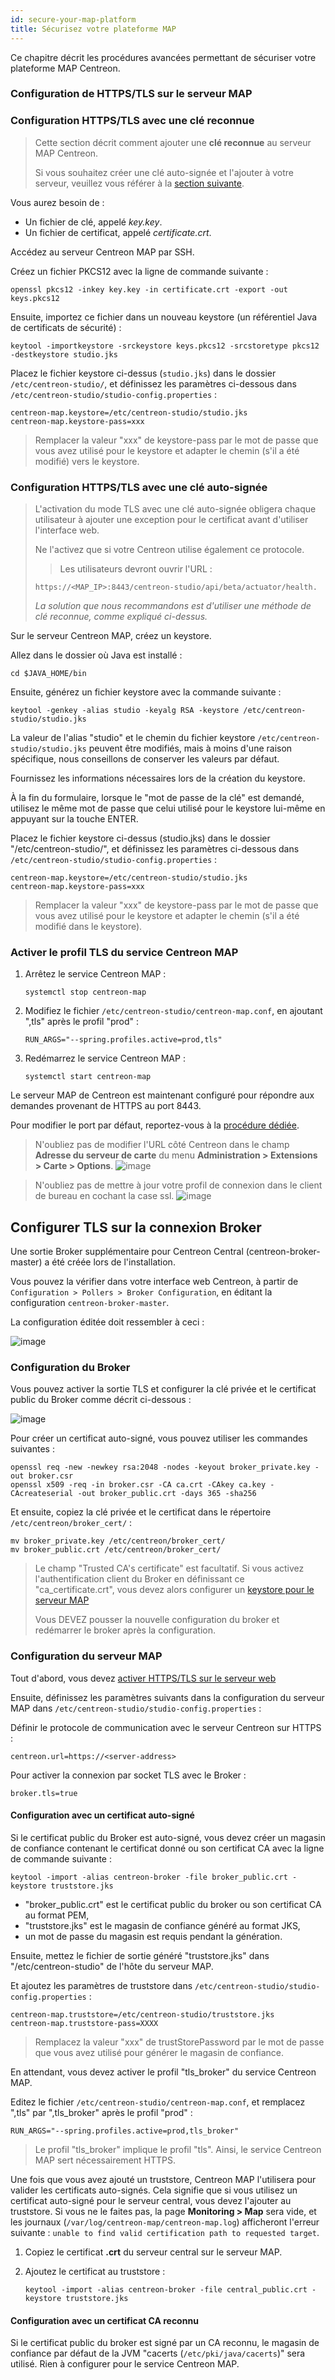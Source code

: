 ```yaml
---
id: secure-your-map-platform
title: Sécurisez votre plateforme MAP
---
```


Ce chapitre décrit les procédures avancées permettant de sécuriser votre plateforme MAP Centreon.

### Configuration de HTTPS/TLS sur le serveur MAP

### Configuration HTTPS/TLS avec une clé reconnue

> Cette section décrit comment ajouter une **clé reconnue** au serveur MAP Centreon.
>
> Si vous souhaitez créer une clé auto-signée et l'ajouter à votre serveur, veuillez vous référer à la [section suivante](#httpstls-configuration-with-an-auto-signed-key).

Vous aurez besoin de :

- Un fichier de clé, appelé *key.key*.
- Un fichier de certificat, appelé *certificate.crt*.

Accédez au serveur Centreon MAP par SSH.

Créez un fichier PKCS12 avec la ligne de commande suivante :

```shell
openssl pkcs12 -inkey key.key -in certificate.crt -export -out keys.pkcs12
```

Ensuite, importez ce fichier dans un nouveau keystore (un référentiel Java de certificats de sécurité) :

```shell
keytool -importkeystore -srckeystore keys.pkcs12 -srcstoretype pkcs12 -destkeystore studio.jks
```

Placez le fichier keystore ci-dessus (`studio.jks`) dans le dossier `/etc/centreon-studio/`, et définissez les paramètres ci-dessous dans `/etc/centreon-studio/studio-config.properties` :

```text
centreon-map.keystore=/etc/centreon-studio/studio.jks
centreon-map.keystore-pass=xxx
```

> Remplacer la valeur "xxx" de keystore-pass par le mot de passe que vous avez utilisé pour le keystore et adapter le chemin (s'il a été modifié) vers le keystore.

### Configuration HTTPS/TLS avec une clé auto-signée

> L'activation du mode TLS avec une clé auto-signée obligera chaque utilisateur à ajouter une exception pour le certificat avant d'utiliser l'interface web.
>
> Ne l'activez que si votre Centreon utilise également ce protocole.
>
> > Les utilisateurs devront ouvrir l'URL :
>
> ```shell
> https://<MAP_IP>:8443/centreon-studio/api/beta/actuator/health.
> ```
>
> *La solution que nous recommandons est d'utiliser une méthode de clé reconnue, comme expliqué ci-dessus.*

Sur le serveur Centreon MAP, créez un keystore.

Allez dans le dossier où Java est installé :

```shell
cd $JAVA_HOME/bin
```

Ensuite, générez un fichier keystore avec la commande suivante :

```shell
keytool -genkey -alias studio -keyalg RSA -keystore /etc/centreon-studio/studio.jks
```

La valeur de l'alias "studio" et le chemin du fichier keystore `/etc/centreon-studio/studio.jks` peuvent être modifiés, mais à moins d'une raison spécifique, nous conseillons de conserver les valeurs par défaut.

Fournissez les informations nécessaires lors de la création du keystore.

À la fin du formulaire, lorsque le "mot de passe de la clé" est demandé, utilisez le même mot de passe que celui utilisé pour le keystore lui-même en appuyant sur la touche ENTER.

Placez le fichier keystore ci-dessus (studio.jks) dans le dossier "/etc/centreon-studio/", et définissez les paramètres ci-dessous dans `/etc/centreon-studio/studio-config.properties` :

```text
centreon-map.keystore=/etc/centreon-studio/studio.jks
centreon-map.keystore-pass=xxx
```

> Remplacer la valeur "xxx" de keystore-pass par le mot de passe que vous avez utilisé pour le keystore et adapter le chemin (s'il a été modifié dans le keystore).

### Activer le profil TLS du service Centreon MAP

1. Arrêtez le service Centreon MAP :

    ```shell
    systemctl stop centreon-map
    ```

2. Modifiez le fichier `/etc/centreon-studio/centreon-map.conf`, en ajoutant ",tls" après le profil "prod" :

    ```text
    RUN_ARGS="--spring.profiles.active=prod,tls"
    ```

3. Redémarrez le service Centreon MAP :

    ```shell
    systemctl start centreon-map
    ```

Le serveur MAP de Centreon est maintenant configuré pour répondre aux demandes provenant de HTTPS au port 8443.

Pour modifier le port par défaut, reportez-vous à la [procédure dédiée](advanced-configuration.md#change-centreon-map-server-port).

> N'oubliez pas de modifier l'URL côté Centreon dans le champ **Adresse du serveur de carte** du menu **Administration > Extensions > Carte > Options**.
![image](../assets/graph-views/map-address-https.png)

> N'oubliez pas de mettre à jour votre profil de connexion dans le client de bureau en cochant la case ssl.
![image](../assets/graph-views/desktop-ssl-option.png)

## Configurer TLS sur la connexion Broker

Une sortie Broker supplémentaire pour Centreon Central (centreon-broker-master) a été créée lors de l'installation.

Vous pouvez la vérifier dans votre interface web Centreon, à partir de `Configuration > Pollers > Broker Configuration`, en éditant la configuration `centreon-broker-master`.

La configuration éditée doit ressembler à ceci :

![image](../assets/graph-views/output_broker.png)

### Configuration du Broker

Vous pouvez activer la sortie TLS et configurer la clé privée et le certificat public du Broker comme décrit ci-dessous :

![image](../assets/graph-views/output_broker_tls.png)

Pour créer un certificat auto-signé, vous pouvez utiliser les commandes suivantes : 

```text
openssl req -new -newkey rsa:2048 -nodes -keyout broker_private.key -out broker.csr
openssl x509 -req -in broker.csr -CA ca.crt -CAkey ca.key -CAcreateserial -out broker_public.crt -days 365 -sha256
```

Et ensuite, copiez la clé privée et le certificat dans le répertoire `/etc/centreon/broker_cert/` :

```text
mv broker_private.key /etc/centreon/broker_cert/
mv broker_public.crt /etc/centreon/broker_cert/
```

> Le champ "Trusted CA's certificate" est facultatif. Si vous activez l'authentification client du Broker en définissant ce "ca\_certificate.crt", vous devez alors configurer un [keystore pour le serveur MAP](#configure-httpstls-on-the-web-server)
>
> Vous DEVEZ pousser la nouvelle configuration du broker et redémarrer le broker après la configuration.

### Configuration du serveur MAP

Tout d'abord, vous devez [activer HTTPS/TLS sur le serveur web](../administration/secure-platform.md#enable-https-on-the-web-server)

Ensuite, définissez les paramètres suivants dans la configuration du serveur MAP dans `/etc/centreon-studio/studio-config.properties` :

Définir le protocole de communication avec le serveur Centreon sur HTTPS :

```shell
centreon.url=https://<server-address>
```

Pour activer la connexion par socket TLS avec le Broker :

```text
broker.tls=true
```

#### Configuration avec un certificat auto-signé

Si le certificat public du Broker est auto-signé, vous devez créer un magasin de confiance contenant le certificat donné ou son certificat CA avec la ligne de commande suivante :

```shell
keytool -import -alias centreon-broker -file broker_public.crt -keystore truststore.jks
```

- "broker\_public.crt" est le certificat public du broker ou son certificat CA au format PEM,
- "truststore.jks" est le magasin de confiance généré au format JKS,
- un mot de passe du magasin est requis pendant la génération.

Ensuite, mettez le fichier de sortie généré "truststore.jks" dans "/etc/centreon-studio" de l'hôte du serveur MAP.

Et ajoutez les paramètres de truststore dans `/etc/centreon-studio/studio-config.properties` :

```text
centreon-map.truststore=/etc/centreon-studio/truststore.jks
centreon-map.truststore-pass=XXXX
```

> Remplacez la valeur "xxx" de trustStorePassword par le mot de passe que vous avez utilisé pour générer le magasin de confiance.

En attendant, vous devez activer le profil "tls_broker" du service Centreon MAP.

Editez le fichier `/etc/centreon-studio/centreon-map.conf`, et remplacez ",tls" par ",tls_broker" après le profil "prod" :

```text
RUN_ARGS="--spring.profiles.active=prod,tls_broker"
```

> Le profil "tls_broker" implique le profil "tls". Ainsi, le service Centreon MAP sert nécessairement HTTPS.

Une fois que vous avez ajouté un truststore, Centreon MAP l'utilisera pour valider les certificats auto-signés.
Cela signifie que si vous utilisez un certificat auto-signé pour le serveur central, vous devez l'ajouter au truststore.
Si vous ne le faites pas, la page **Monitoring > Map** sera vide, et les journaux (`/var/log/centreon-map/centreon-map.log`) afficheront l'erreur suivante : `unable to find valid certification path to requested target`.

1. Copiez le certificat **.crt** du serveur central sur le serveur MAP.

2. Ajoutez le certificat au truststore :
    ```shell
    keytool -import -alias centreon-broker -file central_public.crt -keystore truststore.jks
    ```

#### Configuration avec un certificat CA reconnu

Si le certificat public du broker est signé par un CA reconnu, le magasin de confiance par défaut de la JVM "cacerts (`/etc/pki/java/cacerts`)" sera utilisé. Rien à configurer pour le service Centreon MAP.
